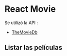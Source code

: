 # React Movie
Se utilizó la API : 
- [TheMovieDb](https://www.themoviedb.org)

## Listar las películas
